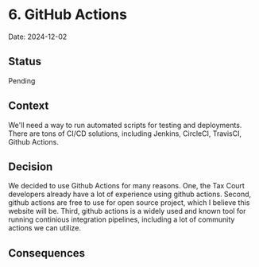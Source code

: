 # 6. GitHub Actions  

Date: 2024-12-02  

## Status  

Pending  

## Context 

We'll need a way to run automated scripts for testing and deployments.  There are tons of CI/CD solutions, including Jenkins, CircleCI, TravisCI, Github Actions.


## Decision  

We decided to use Github Actions for many reasons.  One, the Tax Court developers already have a lot of experience using github actions.  Second, github actions are free to use for open source project, which I believe this website will be.  Third, github actions is a widely used and known tool for running continious integration pipelines, including a lot of community actions we can utilize.

## Consequences  


